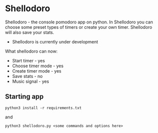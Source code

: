 # Shellodoro
Shellodoro - the console pomodoro app on python. In Shellodoro you can choose some preset types of timers or create your own timer. Shellodoro will also save your stats.

- Shellodoro is currently under development

What shellodoro can now:
- Start timer - yes
- Choose timer mode - yes
- Create timer mode - yes
- Save stats - no
- Music signal - yes

## Starting app
```
python3 install -r requirements.txt
```

and

```
python3 shellodoro.py <some commands and options here>
```